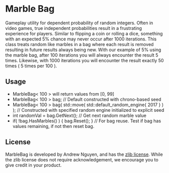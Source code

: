 # Marble Bag
Gameplay utility for dependent probability of random integers. Often in video games, true independent probabilities result in a frustrating experience for players. Similar to flipping a coin or rolling a dice, something with an expected 5% chance may never occur after 1000 iterations. This class treats random like marbles in a bag where each result is removed resulting in future results always being new. With our example of 5% using the marble bag, after 100 iterations you will always encounter the result 5 times. Likewise, with 1000 iterations you will encounter the result exactly 50 times ( 5 times per 100 ).

## Usage
- MarbleBag< 100 > will return values from [0, 99]
- MarbleBag< 100 > bag;														// Default constructed with chrono-based seed
- MarbleBag< 100 > bag( std::move( std::default_random_engine{ 2017 } ) );	// Constructed with specified random engine initialized to explicit seed
- int randomVal = bag.GetNext();												// Get next random marble value
- if( !bag.HasMarbles() ) { bag.Reset(); }										// For bag reuse. Test if bag has values remaining, if not then reset bag.

## License

MarbleBag is developed by Andrew Nguyen, and has the [zlib license](http://en.wikipedia.org/wiki/Zlib_License). While the zlib license does not require acknowledgement, we encourage you to give credit in your product.
